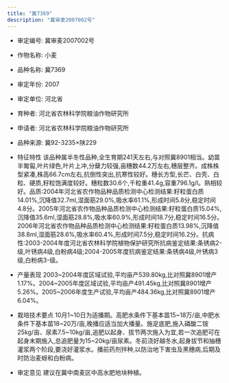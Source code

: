 ```yaml
---
title: "冀7369"
description: "冀审麦2007002号"
---
```

* 审定编号:  冀审麦2007002号

*  作物名称:  小麦

*  品种名称:  冀7369

*  审定年份:  2007

*  审定单位:  河北省

* 育种者:  河北省农林科学院粮油作物研究所

*  申请者:  河北省农林科学院粮油作物研究所

*  品种来源:  冀92-3235×陕229

*  特征特性
该品种属半冬性品种,全生育期241天左右,与对照冀8901相当。幼苗半匍匐,叶片绿色,叶片上冲,分蘖力较强,亩穗数44.2万左右,穗层整齐。成株株型紧凑,株高66.7cm左右,抗倒性突出,抗寒性较好。穗长方型,长芒、白壳、白粒、硬质,籽粒饱满度较好。穗粒数30.6个,千粒重41.4g,容重796.1g/l。熟相较好。品质:2004年河北省农作物品种品质检测中心检测结果:籽粒蛋白质14.01%,沉降值32.7ml,湿面筋29.0%,吸水率61.1%,形成时间5.8分,稳定时间4.8分。2005年河北省农作物品种品质检测中心检测结果:籽粒蛋白质15.04%,沉降值35.6ml,湿面筋28.8%,吸水率60.9%,形成时间18.7分,稳定时间16.5分。2006年河北省农作物品种品质检测中心检测结果:籽粒蛋白质13.98%,沉降值38.8ml,湿面筋28.6%,吸水率60.4%,形成时间7.5分,稳定时间16.2分。抗病性:2003-2004年度河北省农林科学院植物保护研究所抗病鉴定结果:条锈病2-级,叶锈病4级,白粉病4级;2004-2005年度抗病鉴定结果:条锈病4级,叶锈病3级,白粉病3-级。

*  产量表现
2003~2004年度区域试验,平均亩产539.80kg,比对照冀8901增产1.17%。2004~2005年度区域试验,平均亩产491.45kg,比对照冀8901增产5.26%。2005~2006年度生产试验,平均亩产484.36kg,比对照冀8901增产6.04%。

*  栽培技术要点
10月1~10日为适播期。高肥水条件下基本苗15~18万/亩,中肥水条件下基本苗18~20万/亩,晚播应适当加大播量。施足底肥,施入磷酸二铵25kg/亩、尿素7.5~10kg/亩,追肥以起身、拔节两次施入为宜,若一次追肥可在起身末期施入,总追肥量为15~20kg/亩尿素。冬前浇好越冬水,起身拔节和抽穗灌浆两个阶段,要浇好灌浆水。播前药剂拌种,以防治地下害虫及黑穗病,后期及时防治麦蚜和白粉病。

*  审定意见
建议在冀中南麦区中高水肥地块种植。
